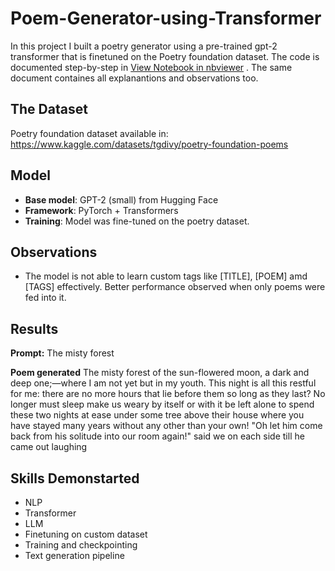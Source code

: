 # Poem-Generator-using-Transformer
In this project I built a poetry generator using a pre-trained gpt-2 transformer that is finetuned on the Poetry foundation dataset.
The code is documented step-by-step in [View Notebook in nbviewer](https://nbviewer.org/github/preethimaran/Poem-Generator-using-Transformer/blob/main/Poetry_generator_using_transformer.ipynb)
. The same document containes all explanantions and observations too.

## The Dataset
Poetry foundation dataset available in: https://www.kaggle.com/datasets/tgdivy/poetry-foundation-poems

## Model  
- **Base model**: GPT-2 (small) from Hugging Face  
- **Framework**: PyTorch + Transformers  
- **Training**: Model was fine-tuned on the poetry dataset.

## Observations
- The model is not able to learn custom tags like [TITLE], [POEM] amd [TAGS] effectively. Better performance observed when only poems were fed into it.

## Results
**Prompt:**
The misty forest

**Poem generated**
The misty forest of the sun-flowered moon, a dark and deep one;—where I am not yet but in my youth. This night is all this restful for me: there are no more hours that lie before them so long as they last? No longer must sleep make us weary by itself or with it be left alone to spend these two nights at ease under some tree above their house where you have stayed many years without any other than your own!
"Oh let him come back from his solitude into our room again!" said we on each side till he came out laughing

## Skills Demonstarted
- NLP
- Transformer
- LLM
- Finetuning on custom dataset
- Training and checkpointing
- Text generation pipeline
  

